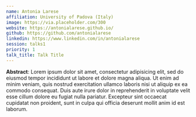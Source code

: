 ```yaml
---
name: Antonia Larese
affiliation: University of Padova (Italy)
image: https://via.placeholder.com/300
website: https://antonialarese.github.io/
github: https://github.com/antonialarese
linkedin: https://www.linkedin.com/in/antonialarese
session: talks1
priority: 1
talk_title: Talk Title
---
```

**Abstract**: Lorem ipsum dolor sit amet, consectetur adipisicing elit, sed do eiusmod
tempor incididunt ut labore et dolore magna aliqua. Ut enim ad minim veniam,
quis nostrud exercitation ullamco laboris nisi ut aliquip ex ea commodo
consequat. Duis aute irure dolor in reprehenderit in voluptate velit esse
cillum dolore eu fugiat nulla pariatur. Excepteur sint occaecat cupidatat non
proident, sunt in culpa qui officia deserunt mollit anim id est laborum.
